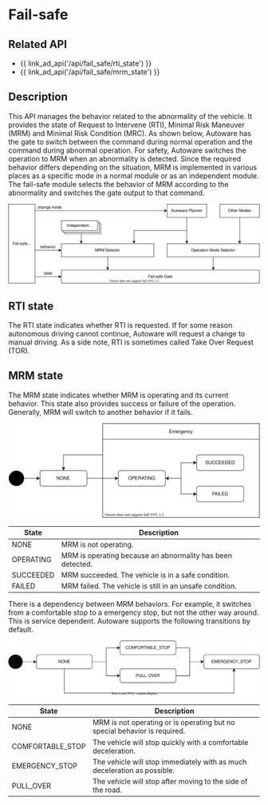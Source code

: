 # Fail-safe

## Related API

- {{ link_ad_api('/api/fail_safe/rti_state') }}
- {{ link_ad_api('/api/fail_safe/mrm_state') }}

## Description

This API manages the behavior related to the abnormality of the vehicle.
It provides the state of Request to Intervene (RTI), Minimal Risk Maneuver (MRM) and Minimal Risk Condition (MRC).
As shown below, Autoware has the gate to switch between the command during normal operation and the command during abnormal operation.
For safety, Autoware switches the operation to MRM when an abnormality is detected.
Since the required behavior differs depending on the situation, MRM is implemented in various places as a specific mode in a normal module or as an independent module.
The fail-safe module selects the behavior of MRM according to the abnormality and switches the gate output to that command.

![fail-safe-architecture](./fail-safe/architecture.drawio.svg)

## RTI state

The RTI state indicates whether RTI is requested. If for some reason autonomous driving cannot continue, Autoware will request a change to manual driving. As a side note, RTI is sometimes called Take Over Request (TOR).

## MRM state

The MRM state indicates whether MRM is operating and its current behavior.
This state also provides success or failure of the operation. Generally, MRM will switch to another behavior if it fails.

![mrm-state](./fail-safe/mrm-state.drawio.svg)

| State     | Description                                                |
| --------- | ---------------------------------------------------------- |
| NONE      | MRM is not operating.                                      |
| OPERATING | MRM is operating because an abnormality has been detected. |
| SUCCEEDED | MRM succeeded. The vehicle is in a safe condition.         |
| FAILED    | MRM failed. The vehicle is still in an unsafe condition.   |

There is a dependency between MRM behaviors. For example, it switches from a comfortable stop to a emergency stop, but not the other way around.
This is service dependent. Autoware supports the following transitions by default.

![mrm-behavior](./fail-safe/mrm-behavior.drawio.svg)

| State            | Description                                                               |
| ---------------- | ------------------------------------------------------------------------- |
| NONE             | MRM is not operating or is operating but no special behavior is required. |
| COMFORTABLE_STOP | The vehicle will stop quickly with a comfortable deceleration.            |
| EMERGENCY_STOP   | The vehicle will stop immediately with as much deceleration as possible.  |
| PULL_OVER        | The vehicle will stop after moving to the side of the road.               |

